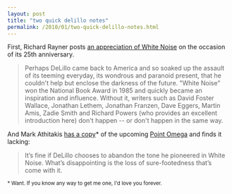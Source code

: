 ```yaml
---
layout: post
title: "two quick delillo notes"
permalink: /2010/01/two-quick-delillo-notes.html
---
```


<p>First, Richard Rayner posts <a href="http://www.latimes.com/entertainment/news/arts/la-caw-paperback-writers3-2010jan03,0,4308244.story">an appreciation of White Noise</a> on the occasion of its 25th anniversary.</p>

<blockquote>
  <p>Perhaps DeLillo came back to America and so soaked up the assault of its teeming everyday, its wondrous and paranoid present, that he couldn't help but enclose the darkness of the future. "White Noise" won the National Book Award in 1985 and quickly became an inspiration and influence. Without it, writers such as David Foster Wallace, Jonathan Lethem, Jonathan Franzen, Dave Eggers, Martin Amis, Zadie Smith and Richard Powers (who provides an excellent introduction here) don't happen -- or don't happen in the same way. </p>
</blockquote>

<p>And Mark Athitakis <a href="http://americanfiction.wordpress.com/2010/01/03/delillo-in-winter/">has a copy</a>* of the upcoming <a href="http://www.amazon.com/gp/product/1439169950?ie=UTF8&amp;tag=statingtheobviou&amp;linkCode=as2&amp;camp=1789&amp;creative=390957&amp;creativeASIN=1439169950">Point Omega</a> and finds it lacking:</p>

<blockquote>
  <p>It’s fine if DeLillo chooses to abandon the tone he pioneered in White Noise. What’s disappointing is the loss of sure-footedness that’s come with it.</p>
</blockquote>

<p><small>* Want. If you know any way to get me one, I'd love you forever.</small></p>



